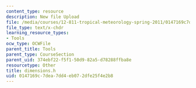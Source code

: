 ```yaml
---
content_type: resource
description: New file Upload
file: /media/courses/12-811-tropical-meteorology-spring-2011/0147169c7dea7dd4eb072dfe25f4e2b8_dimensions.h
file_type: text/x-chdr
learning_resource_types:
- Tools
ocw_type: OCWFile
parent_title: Tools
parent_type: CourseSection
parent_uid: 374ebf22-f5f1-50d9-82a5-d78288ffba8e
resourcetype: Other
title: dimensions.h
uid: 0147169c-7dea-7dd4-eb07-2dfe25f4e2b8
---
```


